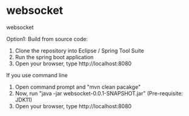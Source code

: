 # websocket
websocket

Option1: Build from source code:

1. Clone the repository into Eclipse / Spring Tool Suite
2. Run the spring boot application
3. Open your browser, type http://localhost:8080


If you use command line
1. Open command prompt and "mvn clean pacakge"
2. Now, run "java -jar websocket-0.0.1-SNAPSHOT.jar" (Pre-requisite: JDK11)
3. Open your browser, type http://localhost:8080
